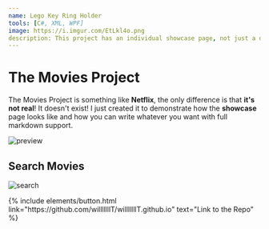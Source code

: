 ```yaml
---
name: Lego Key Ring Holder
tools: [C#, XML, WPF]
image: https://i.imgur.com/EtLkl4o.png
description: This project has an individual showcase page, not just a direct link to the project site or repo. Now you have more space to describe your awesome project!
---
```


# The Movies Project

The Movies Project is something like **Netflix**, the only difference is that **it's not real**! It doesn't exist! I just created it to demonstrate how the **showcase** page looks like and how you can write whatever you want with full markdown support.

![preview](https://i.imgur.com/8PAR0Zu.png)

## Search Movies

![search](https://i.imgur.com/Gpv0t5T.png)

<p class="text-center">
{% include elements/button.html link="https://github.com/willlllllT/willlllllT.github.io" text="Link to the Repo" %}
</p>
